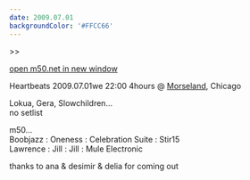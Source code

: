 ```yaml
---
date: 2009.07.01
backgroundColor: '#FFCC66'
---
```


\>>

[open m50.net in new window  
](http://m50.net/)


Heartbeats 2009.07.01we 22:00 4hours @ [Morseland](http://www.morseland.com/), Chicago  


Lokua, Gera, Slowchildren...  
no setlist  

m50...  
Boobjazz : Oneness : Celebration Suite : Stir15  
Lawrence : Jill : Jill : Mule Electronic  

thanks to ana & desimir & delia for coming out
